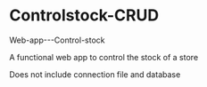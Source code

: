 # Controlstock-CRUD

Web-app---Control-stock

A functional web app to control the stock of a store

Does not include connection file and database



